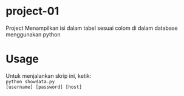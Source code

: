 # project-01
Project Menampilkan isi dalam tabel sesuai colom di dalam database menggunakan python

# Usage
Untuk menjalankan skrip ini, ketik:<br>
<code>python showdata.py [username] [password] [host]</code>
